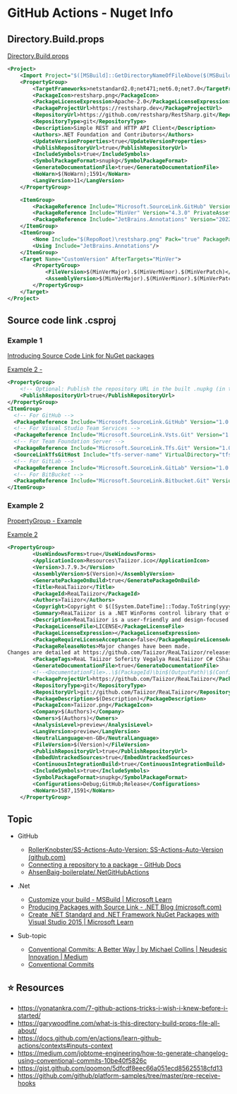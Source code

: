 # GitHub Actions - Nuget Info

## Directory.Build.props

[Directory.Build.props](https://github.com/restsharp/RestSharp/blob/bf247946ea4fdf70cc6fc2a454041854b146eb02/src/Directory.Build.props#L8)

```xml
<Project>
    <Import Project="$([MSBuild]::GetDirectoryNameOfFileAbove($(MSBuildProjectDirectory), 'RestSharp.sln'))\props\Common.props"/>
    <PropertyGroup>
        <TargetFrameworks>netstandard2.0;net471;net6.0;net7.0</TargetFrameworks>
        <PackageIcon>restsharp.png</PackageIcon>
        <PackageLicenseExpression>Apache-2.0</PackageLicenseExpression>
        <PackageProjectUrl>https://restsharp.dev</PackageProjectUrl>
        <RepositoryUrl>https://github.com/restsharp/RestSharp.git</RepositoryUrl>
        <RepositoryType>git</RepositoryType>
        <Description>Simple REST and HTTP API Client</Description>
        <Authors>.NET Foundation and Contributors</Authors>
        <UpdateVersionProperties>true</UpdateVersionProperties>
        <PublishRepositoryUrl>true</PublishRepositoryUrl>
        <IncludeSymbols>true</IncludeSymbols>
        <SymbolPackageFormat>snupkg</SymbolPackageFormat>
        <GenerateDocumentationFile>true</GenerateDocumentationFile>
        <NoWarn>$(NoWarn);1591</NoWarn>
        <LangVersion>11</LangVersion>
    </PropertyGroup>

    <ItemGroup>
        <PackageReference Include="Microsoft.SourceLink.GitHub" Version="1.1.1" PrivateAssets="All"/>
        <PackageReference Include="MinVer" Version="4.3.0" PrivateAssets="All"/>
        <PackageReference Include="JetBrains.Annotations" Version="2022.3.1" PrivateAssets="All"/>
    </ItemGroup>
    <ItemGroup>
        <None Include="$(RepoRoot)\restsharp.png" Pack="true" PackagePath="\"/>
        <Using Include="JetBrains.Annotations"/>
    </ItemGroup>
    <Target Name="CustomVersion" AfterTargets="MinVer">
        <PropertyGroup>
            <FileVersion>$(MinVerMajor).$(MinVerMinor).$(MinVerPatch)</FileVersion>
            <AssemblyVersion>$(MinVerMajor).$(MinVerMinor).$(MinVerPatch)</AssemblyVersion>
        </PropertyGroup>
    </Target>
</Project>
```

## Source code link .csproj

### Example 1
[Introducing Source Code Link for NuGet packages
](https://devblogs.microsoft.com/nuget/introducing-source-code-link-for-nuget-packages/)

[Example 2 - ](https://github.com/dotnet/project-system/blob/main/Directory.Build.props)

```xml
<PropertyGroup>
    <!-- Optional: Publish the repository URL in the built .nupkg (in the NuSpec <Repository> element) -->
    <PublishRepositoryUrl>true</PublishRepositoryUrl>
</PropertyGroup>
<ItemGroup>
  <!-- For GitHub -->
  <PackageReference Include="Microsoft.SourceLink.GitHub" Version="1.0.0-beta-63127-02" PrivateAssets="All"/>
  <!-- For Visual Studio Team Services -->
  <PackageReference Include="Microsoft.SourceLink.Vsts.Git" Version="1.0.0-beta-63127-02" PrivateAssets="All"/>
  <!-- For Team Foundation Server -->
  <PackageReference Include="Microsoft.SourceLink.Tfs.Git" Version="1.0.0-beta-63127-02" PrivateAssets="All"/>
  <SourceLinkTfsGitHost Include="tfs-server-name" VirtualDirectory="tfs"/>
  <!-- For GitLab -->
  <PackageReference Include="Microsoft.SourceLink.GitLab" Version="1.0.0-beta-63127-02" PrivateAssets="All"/>
  <!-- For BitBucket -->
  <PackageReference Include="Microsoft.SourceLink.Bitbucket.Git" Version="1.0.0-beta-63127-02" PrivateAssets="All"/>
</ItemGroup>
```

### Example 2

[PropertyGroup - Example](https://github.com/Taiizor/ReaLTaiizor/blob/develop/src/ReaLTaiizor/ReaLTaiizor.csproj)

[Example 2](https://github.com/rajanadar/VaultSharp/blob/master/src/VaultSharp/VaultSharp.csproj)
```xml
<PropertyGroup>
        <UseWindowsForms>true</UseWindowsForms>
        <ApplicationIcon>Resources\Taiizor.ico</ApplicationIcon>
        <Version>3.7.9.3</Version>
        <AssemblyVersion>$(Version)</AssemblyVersion>
        <GeneratePackageOnBuild>true</GeneratePackageOnBuild>
        <Title>ReaLTaiizor</Title>
        <PackageId>ReaLTaiizor</PackageId>
        <Authors>Taiizor</Authors>
        <Copyright>Copyright © $([System.DateTime]::Today.ToString(yyyy)) $(Authors)</Copyright>
        <Summary>ReaLTaiizor is a .NET WinForms control library that offers a wide range of components and is user-friendly and design-focused.</Summary>
        <Description>ReaLTaiizor is a user-friendly and design-focused control library for .NET WinForms projects, containing a wide range of components. You can personalize your projects with different theme options and customize user controls to make your applications more professional.</Description>
        <PackageLicenseFile>LICENSE</PackageLicenseFile>
        <PackageLicenseExpression></PackageLicenseExpression>
        <PackageRequireLicenseAcceptance>false</PackageRequireLicenseAcceptance>
        <PackageReleaseNotes>Major changes have been made.
Changes are detailed at https://github.com/Taiizor/ReaLTaiizor/releases</PackageReleaseNotes>
        <PackageTags>ReaL Taiizor Soferity Vegalya ReaLTaiizor C# CSharp VBC VB VisualBasic GUI UI UX Design Theme Forms WinForm WinForms DotNET .NET NET Component Fluent</PackageTags>
        <GenerateDocumentationFile>true</GenerateDocumentationFile>
        <!--<DocumentationFile>..\$(PackageId)\bin$(OutputPath)\$(Configuration)\$(TargetFramework)\$(PackageId).xml</DocumentationFile>-->
        <PackageProjectUrl>https://github.com/Taiizor/ReaLTaiizor</PackageProjectUrl>
        <RepositoryType>git</RepositoryType>
        <RepositoryUrl>git://github.com/Taiizor/ReaLTaiizor</RepositoryUrl>
        <PackageDescription>$(Description)</PackageDescription>
        <PackageIcon>Taiizor.png</PackageIcon>
        <Company>$(Authors)</Company>
        <Owners>$(Authors)</Owners>
        <AnalysisLevel>preview</AnalysisLevel>
        <LangVersion>preview</LangVersion>
        <NeutralLanguage>en-GB</NeutralLanguage>
        <FileVersion>$(Version)</FileVersion>
        <PublishRepositoryUrl>true</PublishRepositoryUrl>
        <EmbedUntrackedSources>true</EmbedUntrackedSources>
        <ContinuousIntegrationBuild>true</ContinuousIntegrationBuild>
        <IncludeSymbols>true</IncludeSymbols>
        <SymbolPackageFormat>snupkg</SymbolPackageFormat>
        <Configurations>Debug;GitHub;Release</Configurations>
        <NoWarn>1587,1591</NoWarn>
    </PropertyGroup>
```
## Topic
- GitHub
    - [RollerKnobster/SS-Actions-Auto-Version: SS-Actions-Auto-Version (github.com)](https://github.com/RollerKnobster/SS-Actions-Auto-Version)
    - [Connecting a repository to a package - GitHub Docs](https://docs.github.com/en/packages/learn-github-packages/connecting-a-repository-to-a-package)
    - [AhsenBaig-boilerplate/.NetGitHubActions](https://github.com/AhsenBaig-boilerplate/.NetGitHubActions/tree/main)
- .Net
    - [Customize your build - MSBuild | Microsoft Learn](https://learn.microsoft.com/en-us/visualstudio/msbuild/customize-your-build?view=vs-2022#directorybuildprops-and-directorybuildtargets)
    - [Producing Packages with Source Link - .NET Blog (microsoft.com)](https://devblogs.microsoft.com/dotnet/producing-packages-with-source-link/)
    - [Create .NET Standard and .NET Framework NuGet Packages with Visual Studio 2015 | Microsoft Learn](https://learn.microsoft.com/en-us/nuget/guides/create-net-standard-packages-vs2015)

- Sub-topic
    - [Conventional Commits: A Better Way | by Michael Collins | Neudesic Innovation | Medium](https://medium.com/neudesic-innovation/conventional-commits-a-better-way-78d6785c2e08)
    - [Conventional Commits](https://www.conventionalcommits.org/en/v1.0.0/#specification)

## :star: Resources

- https://yonatankra.com/7-github-actions-tricks-i-wish-i-knew-before-i-started/
- https://garywoodfine.com/what-is-this-directory-build-props-file-all-about/
- https://docs.github.com/en/actions/learn-github-actions/contexts#inputs-context
- https://medium.com/jobtome-engineering/how-to-generate-changelog-using-conventional-commits-10be40f5826c
- https://gist.github.com/qoomon/5dfcdf8eec66a051ecd85625518cfd13
- https://github.com/github/platform-samples/tree/master/pre-receive-hooks
